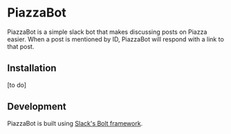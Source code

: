 # PiazzaBot
PiazzaBot is a simple slack bot that makes discussing posts on Piazza easier.
When a post is mentioned by ID, PiazzaBot will respond with a link to that
post.

## Installation
[to do]

## Development
PiazzaBot is built using [Slack's Bolt framework](https://github.com/SlackAPI/bolt-python).
